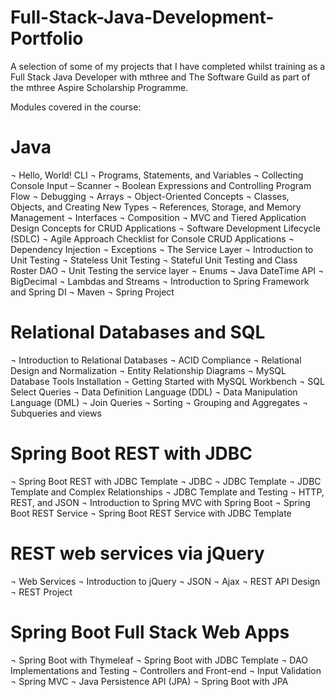 # Full-Stack-Java-Development-Portfolio

A selection of some of my projects that I have completed whilst training as a Full Stack Java Developer with mthree and The Software Guild as part of the mthree Aspire Scholarship Programme.

Modules covered in the course:

# Java #

¬	Hello, World! CLI
¬	Programs, Statements, and Variables
¬	Collecting Console Input – Scanner
¬	Boolean Expressions and Controlling Program Flow
¬	Debugging
¬	Arrays
¬	Object-Oriented Concepts
¬	Classes, Objects, and Creating New Types
¬	References, Storage, and Memory Management
¬	Interfaces
¬	Composition
¬	MVC and Tiered Application Design Concepts for CRUD Applications
¬	Software Development Lifecycle (SDLC)
¬	Agile Approach Checklist for Console CRUD Applications
¬	Dependency Injection
¬	Exceptions
¬	The Service Layer
¬	Introduction to Unit Testing
¬	Stateless Unit Testing
¬	Stateful Unit Testing and Class Roster DAO
¬	Unit Testing the service layer
¬	Enums
¬	Java DateTime API
¬	BigDecimal
¬	Lambdas and Streams
¬	Introduction to Spring Framework and Spring DI
¬	Maven
¬	Spring Project

# Relational Databases and SQL #
¬	Introduction to Relational Databases
¬	ACID Compliance
¬	Relational Design and Normalization
¬	Entity Relationship Diagrams
¬	MySQL Database Tools Installation
¬	Getting Started with MySQL Workbench
¬	SQL Select Queries
¬	Data Definition Language (DDL)
¬	Data Manipulation Language (DML)
¬	Join Queries
¬	Sorting
¬	Grouping and Aggregates
¬	Subqueries and views

# Spring Boot REST with JDBC #
¬	Spring Boot REST with JDBC Template
¬	JDBC
¬	JDBC Template
¬	JDBC Template and Complex Relationships
¬	JDBC Template and Testing
¬	HTTP, REST, and JSON
¬	Introduction to Spring MVC with Spring Boot
¬	Spring Boot REST Service
¬	Spring Boot REST Service with JDBC Template

# REST web services via jQuery #
¬	Web Services
¬	Introduction to jQuery
¬	JSON
¬	Ajax
¬	REST API Design
¬	REST Project 

# Spring Boot Full Stack Web Apps #
¬	Spring Boot with Thymeleaf
¬	Spring Boot with JDBC Template
¬	DAO Implementations and Testing
¬	Controllers and Front-end
¬	Input Validation
¬	Spring MVC
¬	Java Persistence API (JPA)
¬	Spring Boot with JPA
